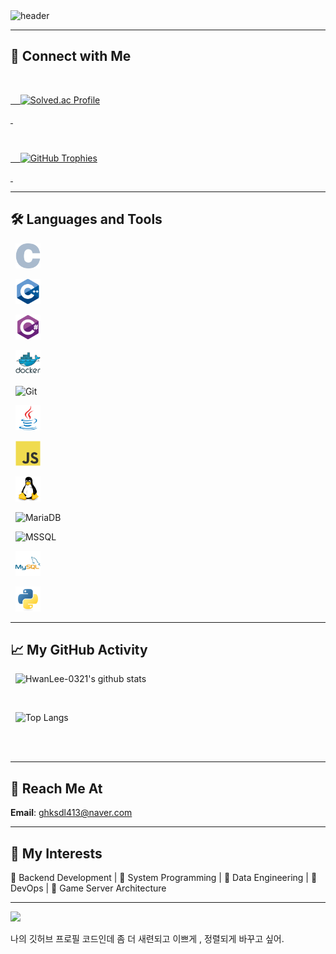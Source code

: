 <img src="https://capsule-render.vercel.app/api?type=waving&color=auto&height=180&section=header&text=Welcome%20to%20My%20Profile!&fontSize=30&fontAlign=70&descAlign=80" alt="header"/>



---



<h2>📌 Connect with Me</h2>

<p>

  <a href="https://solved.ac/profile/ghksdl0321" target="_blank">

    <img src="http://mazassumnida.wtf/api/generate_badge?boj=ghksdl0321" alt="Solved.ac Profile"/>

  </a>

  <a href="https://github.com/ryo-ma/github-profile-trophy" target="_blank">

    <img src="https://github-profile-trophy.vercel.app/?username=HwanLee-0321&theme=radical&margin-w=5" alt="GitHub Trophies"/>

  </a>

</p>



---



<h2>🛠 Languages and Tools</h2>



<p>

  <img src="https://raw.githubusercontent.com/devicons/devicon/master/icons/c/c-original.svg" alt="C" width="40" height="40"/>

  <img src="https://raw.githubusercontent.com/devicons/devicon/master/icons/cplusplus/cplusplus-original.svg" alt="C++" width="40" height="40"/>

  <img src="https://raw.githubusercontent.com/devicons/devicon/master/icons/csharp/csharp-original.svg" alt="C#" width="40" height="40"/>

  <img src="https://raw.githubusercontent.com/devicons/devicon/master/icons/docker/docker-original-wordmark.svg" alt="Docker" width="40" height="40"/>

  <img src="https://www.vectorlogo.zone/logos/git-scm/git-scm-icon.svg" alt="Git" width="40" height="40"/>

  <img src="https://raw.githubusercontent.com/devicons/devicon/master/icons/java/java-original.svg" alt="Java" width="40" height="40"/>

  <img src="https://raw.githubusercontent.com/devicons/devicon/master/icons/javascript/javascript-original.svg" alt="JavaScript" width="40" height="40"/>

  <img src="https://raw.githubusercontent.com/devicons/devicon/master/icons/linux/linux-original.svg" alt="Linux" width="40" height="40"/>

  <img src="https://www.vectorlogo.zone/logos/mariadb/mariadb-icon.svg" alt="MariaDB" width="40" height="40"/>

  <img src="https://www.svgrepo.com/show/303229/microsoft-sql-server-logo.svg" alt="MSSQL" width="40" height="40"/>

  <img src="https://raw.githubusercontent.com/devicons/devicon/master/icons/mysql/mysql-original-wordmark.svg" alt="MySQL" width="40" height="40"/>

  <img src="https://raw.githubusercontent.com/devicons/devicon/master/icons/python/python-original.svg" alt="Python" width="40" height="40"/>

</p>



---



<h2>📈 My GitHub Activity</h2>



<p align="center">

  <img src="https://github-readme-stats.vercel.app/api?username=HwanLee-0321&show_icons=true&theme=radical" alt="HwanLee-0321's github stats"/>

  <br/>

  <img src="https://github-readme-stats.vercel.app/api/top-langs/?username=HwanLee-0321&layout=compact&theme=radical" alt="Top Langs"/>

  <br/><br/>

</p>



---



<h2>📧 Reach Me At</h2>

<p><strong>Email</strong>: <a href="mailto:ghksdl413@naver.com">ghksdl413@naver.com</a></p>



---



<h2>🧠 My Interests</h2>

<p>🔹 Backend Development | 🔹 System Programming | 🔹 Data Engineering | 🔹 DevOps | 🔹 Game Server Architecture</p>



---



<img src="https://capsule-render.vercel.app/api?type=waving&color=auto&height=120&section=footer"/>



</div>



나의 깃허브 프로필 코드인데 좀 더 새련되고 이쁘게 , 정렬되게 바꾸고 싶어.
